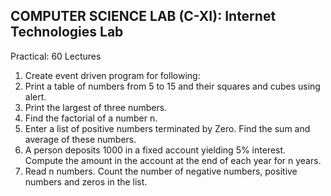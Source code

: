 ## COMPUTER SCIENCE LAB (C-XI): Internet Technologies Lab

Practical: 60 Lectures

1. Create event driven program for following:
2. Print a table of numbers from 5 to 15 and their squares and cubes using alert.
3. Print the largest of three numbers.
4. Find the factorial of a number n.
5. Enter a list of positive numbers terminated by Zero. Find the sum and average of these
numbers.
6. A person deposits 1000 in a fixed account yielding 5% interest. Compute the amount in the
account at the end of each year for n years.
7. Read n numbers. Count the number of negative numbers, positive numbers and zeros in the
list.